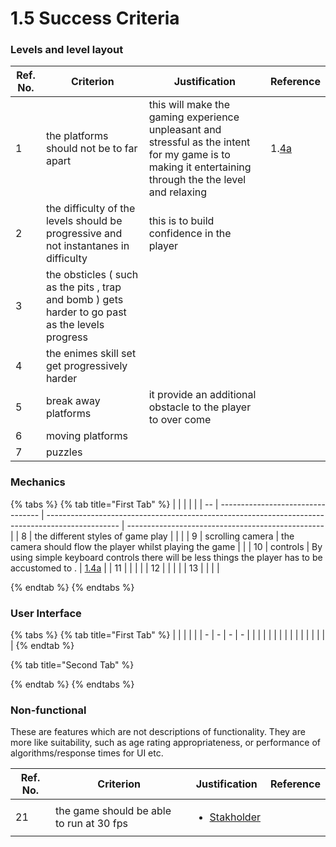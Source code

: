 # 1.5 Success Criteria

### Levels and level layout

| Ref. No. | Criterion                                                                                          | Justification                                                                                                                                              | Reference                                                               |
| -------- | -------------------------------------------------------------------------------------------------- | ---------------------------------------------------------------------------------------------------------------------------------------------------------- | ----------------------------------------------------------------------- |
| 1        | the platforms should not be to far apart                                                           | this will make the gaming  experience  unpleasant and stressful as the intent for my game is to making it entertaining through the the level and relaxing  | 1.[4a](1.4a-features-of-the-proposed-solution.md#levels-and-challenges) |
| 2        | the difficulty of the levels should be progressive and not instantanes in difficulty               | this is to build confidence in the player                                                                                                                  |                                                                         |
| 3        | the obsticles  ( such as the pits , trap and bomb ) gets harder to go past as the levels progress  |                                                                                                                                                            |                                                                         |
| 4        | the enimes skill set get progressively harder                                                      |                                                                                                                                                            |                                                                         |
| 5        | break away platforms                                                                               | it provide an additional obstacle to the player to over come                                                                                               |                                                                         |
| 6        | moving platforms                                                                                   |                                                                                                                                                            |                                                                         |
| 7        | puzzles                                                                                            |                                                                                                                                                            |                                                                         |

### Mechanics

{% tabs %}
{% tab title="First Tab" %}
|    |                                   |                                                                                                  |                                                   |
| -- | --------------------------------- | ------------------------------------------------------------------------------------------------ | ------------------------------------------------- |
| 8  | the different styles of game play |                                                                                                  |                                                   |
| 9  | scrolling camera                  | the camera should flow the player whilst playing the game                                        |                                                   |
| 10 | controls                          | By using simple keyboard controls there will be less things the player has to be accustomed to . | [1.4a](1.4a-features-of-the-proposed-solution.md) |
| 11 |                                   |                                                                                                  |                                                   |
| 12 |                                   |                                                                                                  |                                                   |
| 13 |                                   |                                                                                                  |                                                   |


{% endtab %}
{% endtabs %}







### User Interface

{% tabs %}
{% tab title="First Tab" %}
|   |   |   |   |
| - | - | - | - |
|   |   |   |   |
|   |   |   |   |
|   |   |   |   |
{% endtab %}

{% tab title="Second Tab" %}

{% endtab %}
{% endtabs %}





### Non-functional

These are features which are not descriptions of functionality. They are more like suitability, such as age rating appropriateness, or performance of algorithms/response times for UI etc.

| Ref. No. | Criterion                                 | Justification                                                  | Reference |
| -------- | ----------------------------------------- | -------------------------------------------------------------- | --------- |
| 21       | the game should be able to run at 30 fps  | <ul><li><a href="1.2-stakeholders.md">Stakholder</a></li></ul> |           |
